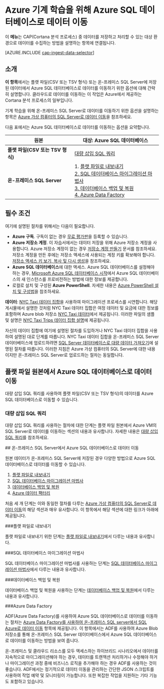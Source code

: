 <properties 
	pageTitle="Azure 기계 학습을 위해 Azure SQL 데이터베이스로 데이터 이동 | Azure" 
	description="SQL 테이블 만들기 및 SQL 테이블로 데이터 로드" 
	services="machine-learning" 
	documentationCenter="" 
	authors="fashah" 
	manager="jacob.spoelstra" 
	editor="" 
	videoId=""
	scriptId="" />

<tags 
	ms.service="machine-learning" 
	ms.workload="data-services" 
	ms.tgt_pltfrm="na" 
	ms.devlang="na" 
	ms.topic="article" 
	ms.date="10/12/2015" 
	ms.author="fashah;bradsev" />

# Azure 기계 학습을 위해 Azure SQL 데이터베이스로 데이터 이동

이 **메뉴**는 CAP(Cortana 분석 프로세스) 중 데이터를 저장하고 처리할 수 있는 대상 환경으로 데이터를 수집하는 방법을 설명하는 항목에 연결됩니다.

[AZURE.INCLUDE [cap-ingest-data-selector](../../includes/cap-ingest-data-selector.md)]

## 소개
**이 항목**에서는 플랫 파일(CSV 또는 TSV 형식) 또는 온-프레미스 SQL Server에 저장된 데이터에서 Azure SQL 데이터베이스로 데이터를 이동하기 위한 옵션에 대해 간략히 설명합니다. 클라우드로 데이터를 이동하는 이 작업은 Azure에서 제공하는 Cortana 분석 프로세스의 일부입니다.

기계 학습을 위해 온-프레미스 SQL Server로 데이터를 이동하기 위한 옵션을 설명하는 항목은 [Azure 가상 컴퓨터의 SQL Server로 데이터 이동](machine-learning-data-science-move-sql-server-virtual-machine.md)을 참조하세요.

다음 표에서는 Azure SQL 데이터베이스로 데이터를 이동하는 옵션을 요약합니다.

<b>원본</b> |<b>대상: Azure SQL 데이터베이스</b> |
-------------- |--------------------------------|
<b>플랫 파일(CSV 또는 TSV 형식)</b> |<a href="#bulk-insert-sql-query">대량 삽입 SQL 쿼리 |
<b>온-프레미스 SQL Server</b> | 1\. <a href="#export-flat-file">플랫 파일로 내보내기<br> 2. <a href="#insert-tables-bcp">SQL 데이터베이스 마이그레이션 마법사<br> 3. <a href="#db-migration">데이터베이스 백업 및 복원<br> 4. <a href="#adf">Azure Data Factory |


## <a name="prereqs"></a>필수 조건
여기에 설명된 절차를 위해서는 다음이 필요합니다.

* **Azure 구독**. 구독이 없는 경우 [무료 평가판](https://azure.microsoft.com/pricing/free-trial/)을 등록할 수 있습니다.
* **Azure 저장소 계정**. 이 자습서에서는 데이터 저장을 위해 Azure 저장소 계정을 사용합니다. Azure 저장소 계정이 없는 경우 [저장소 계정 만들기](storage-create-storage-account.md#create-a-storage-account) 문서를 참조하세요. 저장소 계정을 만든 후에는 저장소 액세스에 사용되는 계정 키를 확보해야 합니다. [저장소 액세스 키 보기, 복사 및 다시 생성](storage-create-storage-account.md#view-copy-and-regenerate-storage-access-keys)을 참조하세요.
* **Azure SQL 데이터베이스**에 대한 액세스. Azure SQL 데이터베이스를 설정해야 하는 경우, [Microsoft Azure SQL 데이터베이스 시작](sql-database-get-started.md)에서 Azure SQL 데이터베이스의 새 인스턴스를 프로비전하는 방법에 대한 정보를 제공합니다.
* 로컬로 설치 및 구성된 **Azure PowerShell**. 자세한 내용은 [Azure PowerShell 설치 및 구성법](powershell-install-configure.md)을 참조하세요.

**데이터**: [NYC Taxi 데이터 집합](http://chriswhong.com/open-data/foil_nyc_taxi/)을 사용하여 마이그레이션 프로세스를 시연합니다. 해당 게시물에서 설명한 것처럼 NYC Taxi 데이터 집합은 여정 데이터 및 요금에 대한 정보를 포함하며 Azure blob 저장소 [NYC Taxi 데이터](http://www.andresmh.com/nyctaxitrips/)에서 제공됩니다. 이러한 파일의 샘플 및 설명은 [NYC Taxi Trips 데이터 집합 설명](machine-learning-data-science-process-sql-walkthrough.md#dataset)에 제공됩니다.
 
자신의 데이터 집합에 여기에 설명된 절차를 도입하거나 NYC Taxi 데이터 집합을 사용하여 설명된 대로 단계를 따릅니다. NYC Taxi 데이터 집합을 온-프레미스 SQL Server 데이터베이스에 업로드하려면 [SQL Server 데이터베이스로 대량 데이터 가져오기](machine-learning-data-science-process-sql-walkthrough.md#dbload)에 설명된 절차를 따릅니다. 이러한 지침은 Azure 가상 컴퓨터의 SQL Server에 대한 내용이지만 온-프레미스 SQL Server로 업로드하는 절차는 동일합니다.

## <a name="file-to-azure-sql-database"></a>플랫 파일 원본에서 Azure SQL 데이터베이스로 데이터 이동

대량 삽입 SQL 쿼리를 사용하여 플랫 파일(CSV 또는 TSV 형식)의 데이터를 Azure SQL 데이터베이스로 이동할 수 있습니다.

### <a name="bulk-insert-sql-query"></a> 대량 삽입 SQL 쿼리

대량 삽입 SQL 쿼리를 사용하는 절차에 대한 단계는 플랫 파일 원본에서 Azure VM의 SQL Server로 데이터를 이동하는 섹션의 내용과 유사합니다. 자세한 내용은 [대량 삽입 SQL 쿼리](machine-learning-data-science-move-sql-server-virtual-machine.md#insert-tables-bulkquery)를 참조하세요.

##<a name="sql-on-prem-to-sazure-sql-database"></a> 온-프레미스 SQL Server에서 Azure SQL 데이터베이스로 데이터 이동

원본 데이터가 온-프레미스 SQL Server에 저장된 경우 다양한 방법으로 Azure SQL 데이터베이스로 데이터를 이동할 수 있습니다.

1. [플랫 파일로 내보내기](#export-flat-file) 
2. [SQL 데이터베이스 마이그레이션 마법사](#insert-tables-bcp)
3. [데이터베이스 백업 및 복원](#db-migration)
4. [Azure 데이터 팩터리](#adf)

처음 세 개 단계는 이와 동일한 절차를 다루는 [Azure 가상 컴퓨터의 SQL Server로 데이터 이동](machine-learning-data-science-move-sql-server-virtual-machine.md)의 해당 섹션과 매우 유사합니다. 이 항목에서 해당 섹션에 대한 링크가 아래에 제공됩니다.

###<a name="export-flat-file"></a>플랫 파일로 내보내기

플랫 파일로 내보내기 위한 단계는 [플랫 파일로 내보내기](machine-learning-data-science-move-sql-server-virtual-machine.md#export-flat-file)에서 다루는 내용과 유사합니다.

###<a name="insert-tables-bcp"></a>SQL 데이터베이스 마이그레이션 마법사

SQL 데이터베이스 마이그레이션 마법사를 사용하는 단계는 [SQL 데이터베이스 마이그레이션 마법사](machine-learning-data-science-move-sql-server-virtual-machine.md#sql-migration)에서 다루는 내용과 유사합니다.

###<a name="db-migration"></a>데이터베이스 백업 및 복원

데이터베이스 백업 및 복원을 사용하는 단계는 [데이터베이스 백업 및 복원](machine-learning-data-science-move-sql-server-virtual-machine.md#sql-backup)에서 다루는 내용과 유사합니다.

###<a name="adf"></a>Azure Data Factory

ADF(Azure Data Factory)를 사용하여 Azure SQL 데이터베이스로 데이터를 이동하는 절차는 [Azure Data Factory를 사용하여 온-프레미스 SQL server에서 SQL Azure로 데이터 이동](machine-learning-data-science-move-sql-azure-adf.md) 항목에 제공됩니다. 이 항목에서는 ADF를 사용하여 Azure Blob 저장소를 통해 온-프레미스 SQL Server 데이터베이스에서 Azure SQL 데이터베이스로 데이터를 이동하는 방법을 보여 줍니다.

온-프레미스 및 클라우드 리소스를 모두 액세스하는 하이브리드 시나리오에서 데이터를 지속적으로 마이그레이션해야 하는 경우, 데이터를 트랜잭션 처리하거나 수정해야 하거나 마이그레이션 과정 중에 비즈니스 로직을 추가해야 하는 경우 ADF를 사용하는 것이 좋습니다. ADF에서는 정기적으로 데이터 이동을 관리하는 간단한 JSON 스크립트를 사용하여 작업 예약 및 모니터링이 가능합니다. 또한 복잡한 작업을 지원하는 기타 기능도 포함하고 있습니다.

<!---HONumber=AcomDC_0204_2016-->